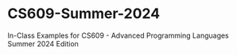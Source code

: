 # CS609-Summer-2024
In-Class Examples for CS609 - Advanced Programming Languages Summer 2024 Edition
